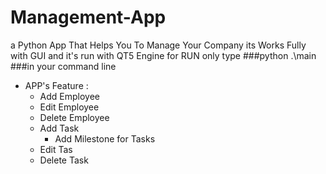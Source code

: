 # Management-App
a Python App That Helps You To Manage Your Company 
its Works Fully with GUI and it's run with QT5 Engine
for RUN only type ###python .\main ###in your command line

- APP's Feature :
  - Add Employee
  - Edit Employee
  - Delete Employee
  - Add Task
    - Add Milestone for Tasks
  - Edit Tas
  - Delete Task
